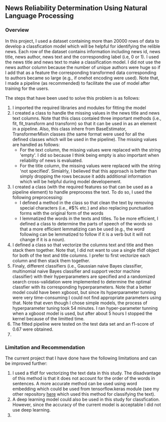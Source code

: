 <h2> News Reliability Determination Using Natural Language Processing</h2>
<h3> Overview</h3>
<p> In this project, I used a dataset containing more than 20000 rows of data to develop a classfication model which will be helpful for identifying the relible news. Each row of the dataset contains information including news id, news title, news author, news text and the corresponding label (i.e, 0 or 1). I used the news title and news text to make a classification model. I did not use the news author column because the number of unique authors were huge so if I add that as a feature the corresponding transformed data corresponding to authors became so large (e.g., if onehot encoding were used). Note that, I made a pipeline (as recommended) to facilitate the use of model after training for the users. </p>
<p> The steps that have been used to solve this problem is as follows:<br>
<ol>
<li> I imported the required libraries and modules for fitting the model </li>
<li> I created a class to handle the missing values in the news title and news text columns. Note that this class contaied three important methods (i.e., fit, fit_transform and transform)  so that it can be used in as an element in a pipeline. Also, this class inhere from BaseEstimator, TransformerMixin classes (the same format were used for all the defined classes which will be used in the pipeline). The missing values are handled as follows:
<ul>
<li> For the text column, the missing values were replaced with the string 'empty'. I did so because I think being empty is also important when reliability of news is evaluated.</li>
<li> For the title column, the missing values were replaced with the string 'not specified'. Simialrly, I believed that this approach is better than simply dropping the rows because it adds additional information which will be helpful during model developement. </li>
</ul> 
</li>
<li> I created a class (with the required features so that can be used as a pipeline element) to handle preprocess the text. To do so, I used the following preprocessing:
  <ul><li> I defined a method in the class so that clean the text by removing special characters (i.e., #$% etc.) and also replacing punctuation forms with the original form of the words</li>
    <li> I lemmatized the words in the texts and titles. To be more efficient, I defined a class to determine the parts of speech of the words so that a more efficient lemmatizing can be used (e.g., the word following can be lemmatized to follow if it is a verb but it will not change if it is a noun).</li>
      
    
  </ul>
  </li>
  <li> I defined a class so that vectorize the columns text and title and then stack them together. Note that, I did not want to use a single tfidf object for both of the text and title columns. I prefer to first vectorize each column and then stack them together. </li>
  <li>Finaly, different classifiers (i.e., Gaussian naive Bayes classifier, multinomial naive Bayes classifier and support vector machine classifier) with their hyperparameters are specified and a randomized search cross-validation were implemented to determine the optimal classfier with its corresponding hyperparameters. Note that a better model could have been xgboost, but since its hyperparameter tunning were very time-consuming I could not find appropriate parameters using that. Note that even though I chose simple models, the process of hyperparameter tuning took 54 minutes. I ran hyper-parameter tunning when a xgboost model is used, but after about 5 hours I stopped the kernel because of the limitted time. 
   </li>
  <li>The fitted pipeline were tested on the test data set and an f1-score of 0.67 were obtained. 
  <li>
 </ol>
 
 <h3> Limitation and Recommendation </h3>
 <p> The current project that I have done have the following limitations and can be improved further:
 <ol>
 <li>
  I used a tfidf for vectorizing the text data in this study. The disadvantage of this method is that it does not account for the order of the words in sentences. A more accurate method can be used using word embedding which could be used from tensorflow.keras module (see my other repository <a href='https://github.com/kaveh7293/Spotify-Reviews-'> here</a> which used this method for classifying the text).  
 </li>
  <li> A deep learning model could also be used in this study for classfication. However, since the accuracy of the current model is acceptable I did not use deep learning.</li>
  <li> 
 </ol>
